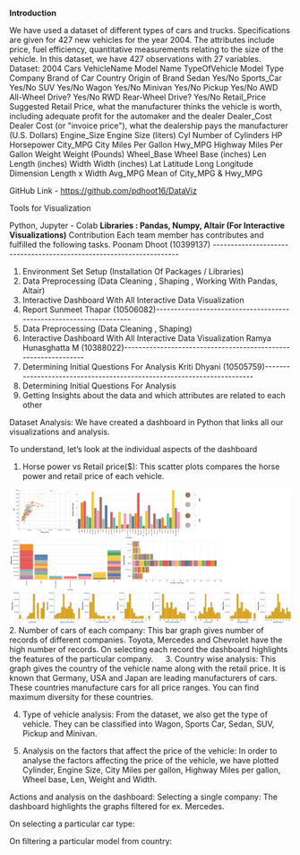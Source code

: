 **Introduction**


We have used a dataset of different types of cars and trucks. Specifications are given for 427 new vehicles for the year 2004. The attributes include price, fuel efficiency, quantitative measurements relating to the size of the vehicle. 
In this dataset, we have 427 observations with 27 variables. 
Dataset: 2004 Cars
VehicleName	Model Name
TypeOfVehicle	Model Type
Company	Brand of Car
Country	Origin of Brand
Sedan	Yes/No
Sports_Car	Yes/No
SUV	Yes/No
Wagon	Yes/No
Minivan	Yes/No
Pickup	Yes/No
AWD	All-Wheel Drive? Yes/No
RWD	Rear-Wheel Drive?
Yes/No
Retail_Price	Suggested Retail Price, what the manufacturer thinks the vehicle is worth, including adequate profit for the automaker and the dealer
Dealer_Cost	Dealer Cost (or "invoice price"), what the dealership pays the manufacturer (U.S. Dollars)
Engine_Size	Engine Size (liters)
Cyl	Number of Cylinders
HP	Horsepower
City_MPG	City Miles Per Gallon
Hwy_MPG	Highway Miles Per Gallon
Weight	Weight (Pounds)
Wheel_Base	Wheel Base (inches)
Len	Length (inches)
Width	Width (inches)
Lat	Latitude
Long	Longitude
Dimension	Length x Width
Avg_MPG	Mean of City_MPG & Hwy_MPG

GitHub Link -  https://github.com/pdhoot16/DataViz

Tools for Visualization 

Python, Jupyter - Colab
**Libraries : Pandas, Numpy, Altair (For Interactive Visualizations)**
Contribution
Each team member has contributes and fulfilled the following tasks.
Poonam Dhoot (10399137) -------------------------------------------------------------------- 
1.	Environment Set Setup (Installation Of Packages / Libraries)
2.	Data Preprocessing (Data Cleaning , Shaping , Working With Pandas, Altair)
3.	Interactive Dashboard With All Interactive Data Visualization
4.	Report
Sunmeet Thapar (10506082)-------------------------------------------------------------------
1.	Data Preprocessing (Data Cleaning , Shaping)
2.	Interactive Dashboard With All Interactive Data Visualization
Ramya Hunasghatta M (10388022)--------------------------------------------------------------- 
1.	Determining Initial Questions For Analysis
Kriti Dhyani (10505759)-----------------------------------------------------------------------
1.	Determining Initial Questions For Analysis
2.	Getting Insights about the data and which attributes are related to each other


Dataset Analysis:
We have created a dashboard in Python that links all our visualizations and analysis.

To understand, let’s look at the individual aspects of the dashboard
1.	Horse power vs Retail price($): 
This scatter plots compares the horse power and retail price of each  vehicle. 
<img src = "https://github.com/pdhoot16/DataViz/blob/Project-files/Images/dashboard.png">
2.	Number of cars of each company:
This bar graph gives number of records of different companies. Toyota, Mercedes and Chevrolet have the high number of records. On selecting each record the dashboard highlights the features of the particular company.
 
3.	Country wise analysis: 
This graph gives the country of the vehicle name along with the retail price. It is known that Germany, USA and Japan are leading manufacturers of cars. These countries manufacture cars for all price ranges. You can find maximum diversity for these countries. 

4.	Type of vehicle analysis: 
From the dataset, we also get the type of vehicle. They can be classified into Wagon, Sports Car, Sedan, SUV, Pickup and Minivan.

5.	Analysis on the factors that affect the price of the vehicle:
In order to analyse the factors affecting the price of the vehicle, we have plotted Cylinder, Engine Size,  City Miles per gallon, Highway Miles per gallon, Wheel base, Len, Weight and Width.

Actions and analysis on the dashboard: 
Selecting a single company: The dashboard highlights the graphs filtered for ex. Mercedes.

On selecting a particular car type:

On filtering a particular model from country:
